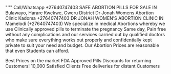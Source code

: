 "''" Call/Whatsapp +27640747403 SAFE ABORTION PILLS FOR SALE IN Bulawayo, Harare Kwekwe, Gweru District Dr Jonah Womens Abortion Clinic Kadoma
+27640747403 DR JONAH WOMEN’S ABORTION CLINIC IN Mamelodi (+27640747403)
We specialize in medical Abortions whereby we use Clinically approved pills to terminate the pregnancy Same day, Pain free without any complications and our services carried out by qualified doctors who make sure everything works out properly and confidentially kept private to suit your need and budget. Our Abortion Prices are reasonable that even Students can afford.

Best Prices on the market
FDA Approved Pills
Discounts for returning Customers!
10,000 Satisfied Clients
Free deliveries for distant Customers
